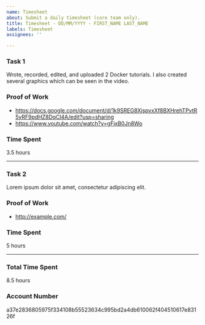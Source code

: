 ```yaml
---
name: Timesheet
about: Submit a daily timesheet (core team only).
title: Timesheet - DD/MM/YYYY - FIRST_NAME LAST_NAME
labels: Timesheet
assignees: ''

---
```


### Task 1
Wrote, recorded, edited, and uploaded 2 Docker tutorials. I also created several graphics which can be seen in the video.

### Proof of Work
- https://docs.google.com/document/d/1k9SREG8XjspvxXf8BXHrehTPytR5yRF9pdHZ8DqCl4A/edit?usp=sharing
- https://www.youtube.com/watch?v=gFjxB0Jn8Wo

### Time Spent
3.5 hours

---

### Task 2
Lorem ipsum dolor sit amet, consectetur adipiscing elit.

### Proof of Work
- http://example.com/

### Time Spent
5 hours

---

### Total Time Spent
8.5 hours

### Account Number
a37e2836805975f334108b55523634c995bd2a4db610062f404510617e83126f
